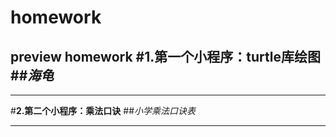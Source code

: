 # homework
preview homework
#**1.第一个小程序：turtle库绘图**
##*海龟*
-----------------
***
#**2.第二个小程序：乘法口诀**
##*小学乘法口诀表*
*****
